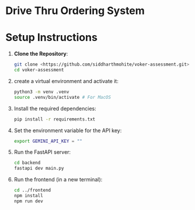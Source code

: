 # Drive Thru Ordering System

# Setup Instructions

1. **Clone the Repository**: 
   ```bash
   git clone <https://github.com/siddharthmohite/voker-assessment.git>
   cd voker-assessment
   ```
2. create a virtual environment and activate it:
   ```bash
   python3 -m venv .venv
   source .venv/bin/activate # For MacOS
   ```
3. Install the required dependencies:
   ```bash
   pip install -r requirements.txt
   ```        
4. Set the environment variable for the API key:
   ```bash
   export GEMINI_API_KEY = ""
   ```
5. Run the FastAPI server:
   ```bash   
   cd backend
   fastapi dev main.py
    ```
6. Run the frontend (in a new terminal):
   ```bash
   cd ../frontend
   npm install
   npm run dev
   ```

